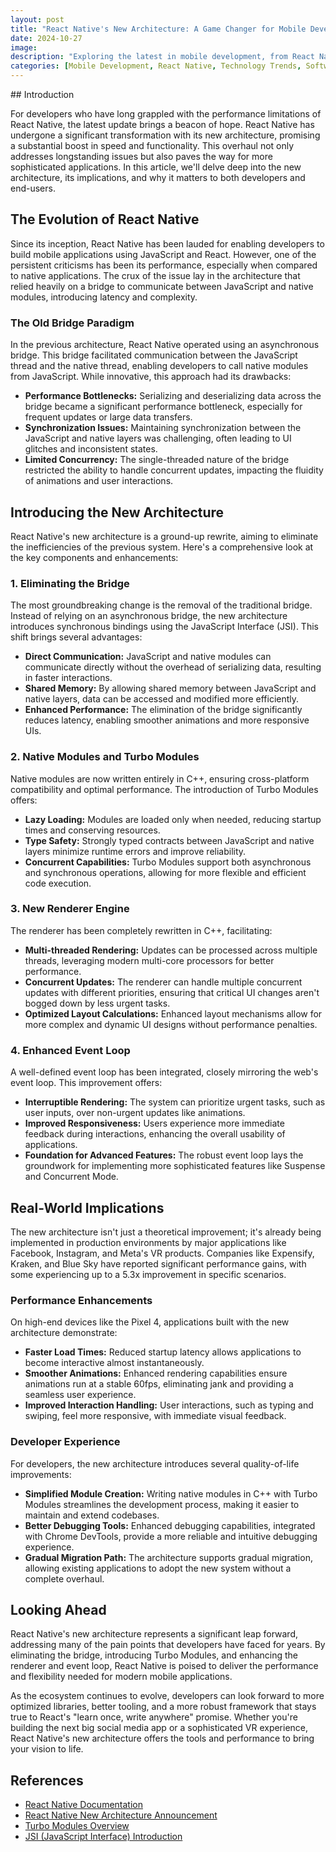```yaml
---
layout: post
title: "React Native's New Architecture: A Game Changer for Mobile Development"
date: 2024-10-27
image:
description: "Exploring the latest in mobile development, from React Native’s transformative new architecture to the trends shaping future tech. Join me as I dive into how these innovations make apps faster, smoother, and more powerful for everyone."
categories: [Mobile Development, React Native, Technology Trends, Software Architecture]
---
```

 <div class="bgGradientMaskSide"></div>
## Introduction

For developers who have long grappled with the performance limitations of React Native, the latest update brings a beacon of hope. React Native has undergone a significant transformation with its new architecture, promising a substantial boost in speed and functionality. This overhaul not only addresses longstanding issues but also paves the way for more sophisticated applications. In this article, we'll delve deep into the new architecture, its implications, and why it matters to both developers and end-users.

## The Evolution of React Native

Since its inception, React Native has been lauded for enabling developers to build mobile applications using JavaScript and React. However, one of the persistent criticisms has been its performance, especially when compared to native applications. The crux of the issue lay in the architecture that relied heavily on a bridge to communicate between JavaScript and native modules, introducing latency and complexity.

### The Old Bridge Paradigm

In the previous architecture, React Native operated using an asynchronous bridge. This bridge facilitated communication between the JavaScript thread and the native thread, enabling developers to call native modules from JavaScript. While innovative, this approach had its drawbacks:

- **Performance Bottlenecks:** Serializing and deserializing data across the bridge became a significant performance bottleneck, especially for frequent updates or large data transfers.
- **Synchronization Issues:** Maintaining synchronization between the JavaScript and native layers was challenging, often leading to UI glitches and inconsistent states.
- **Limited Concurrency:** The single-threaded nature of the bridge restricted the ability to handle concurrent updates, impacting the fluidity of animations and user interactions.

## Introducing the New Architecture

React Native's new architecture is a ground-up rewrite, aiming to eliminate the inefficiencies of the previous system. Here's a comprehensive look at the key components and enhancements:

### 1. Eliminating the Bridge

The most groundbreaking change is the removal of the traditional bridge. Instead of relying on an asynchronous bridge, the new architecture introduces synchronous bindings using the JavaScript Interface (JSI). This shift brings several advantages:

- **Direct Communication:** JavaScript and native modules can communicate directly without the overhead of serializing data, resulting in faster interactions.
- **Shared Memory:** By allowing shared memory between JavaScript and native layers, data can be accessed and modified more efficiently.
- **Enhanced Performance:** The elimination of the bridge significantly reduces latency, enabling smoother animations and more responsive UIs.

### 2. Native Modules and Turbo Modules

Native modules are now written entirely in C++, ensuring cross-platform compatibility and optimal performance. The introduction of Turbo Modules offers:

- **Lazy Loading:** Modules are loaded only when needed, reducing startup times and conserving resources.
- **Type Safety:** Strongly typed contracts between JavaScript and native layers minimize runtime errors and improve reliability.
- **Concurrent Capabilities:** Turbo Modules support both asynchronous and synchronous operations, allowing for more flexible and efficient code execution.

### 3. New Renderer Engine

The renderer has been completely rewritten in C++, facilitating:

- **Multi-threaded Rendering:** Updates can be processed across multiple threads, leveraging modern multi-core processors for better performance.
- **Concurrent Updates:** The renderer can handle multiple concurrent updates with different priorities, ensuring that critical UI changes aren't bogged down by less urgent tasks.
- **Optimized Layout Calculations:** Enhanced layout mechanisms allow for more complex and dynamic UI designs without performance penalties.

### 4. Enhanced Event Loop

A well-defined event loop has been integrated, closely mirroring the web's event loop. This improvement offers:

- **Interruptible Rendering:** The system can prioritize urgent tasks, such as user inputs, over non-urgent updates like animations.
- **Improved Responsiveness:** Users experience more immediate feedback during interactions, enhancing the overall usability of applications.
- **Foundation for Advanced Features:** The robust event loop lays the groundwork for implementing more sophisticated features like Suspense and Concurrent Mode.

## Real-World Implications

The new architecture isn't just a theoretical improvement; it's already being implemented in production environments by major applications like Facebook, Instagram, and Meta's VR products. Companies like Expensify, Kraken, and Blue Sky have reported significant performance gains, with some experiencing up to a 5.3x improvement in specific scenarios.

### Performance Enhancements

On high-end devices like the Pixel 4, applications built with the new architecture demonstrate:

- **Faster Load Times:** Reduced startup latency allows applications to become interactive almost instantaneously.
- **Smoother Animations:** Enhanced rendering capabilities ensure animations run at a stable 60fps, eliminating jank and providing a seamless user experience.
- **Improved Interaction Handling:** User interactions, such as typing and swiping, feel more responsive, with immediate visual feedback.

### Developer Experience

For developers, the new architecture introduces several quality-of-life improvements:

- **Simplified Module Creation:** Writing native modules in C++ with Turbo Modules streamlines the development process, making it easier to maintain and extend codebases.
- **Better Debugging Tools:** Enhanced debugging capabilities, integrated with Chrome DevTools, provide a more reliable and intuitive debugging experience.
- **Gradual Migration Path:** The architecture supports gradual migration, allowing existing applications to adopt the new system without a complete overhaul.

## Looking Ahead

React Native's new architecture represents a significant leap forward, addressing many of the pain points that developers have faced for years. By eliminating the bridge, introducing Turbo Modules, and enhancing the renderer and event loop, React Native is poised to deliver the performance and flexibility needed for modern mobile applications.

As the ecosystem continues to evolve, developers can look forward to more optimized libraries, better tooling, and a more robust framework that stays true to React's "learn once, write anywhere" promise. Whether you're building the next big social media app or a sophisticated VR experience, React Native's new architecture offers the tools and performance to bring your vision to life.

## References

- [React Native Documentation](https://reactnative.dev/)
- [React Native New Architecture Announcement](https://reactnative.dev/blog/)
- [Turbo Modules Overview](https://reactnative.dev/docs/turbo-modules-intro)
- [JSI (JavaScript Interface) Introduction](https://reactnative.dev/docs/javascript-interface)